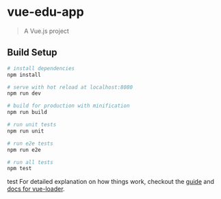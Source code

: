 # vue-edu-app

> A Vue.js project

## Build Setup

``` bash
# install dependencies
npm install

# serve with hot reload at localhost:8080
npm run dev

# build for production with minification
npm run build

# run unit tests
npm run unit

# run e2e tests
npm run e2e

# run all tests
npm test
```
test
For detailed explanation on how things work, checkout the [guide](http://vuejs-templates.github.io/webpack/) and [docs for vue-loader](http://vuejs.github.io/vue-loader).

